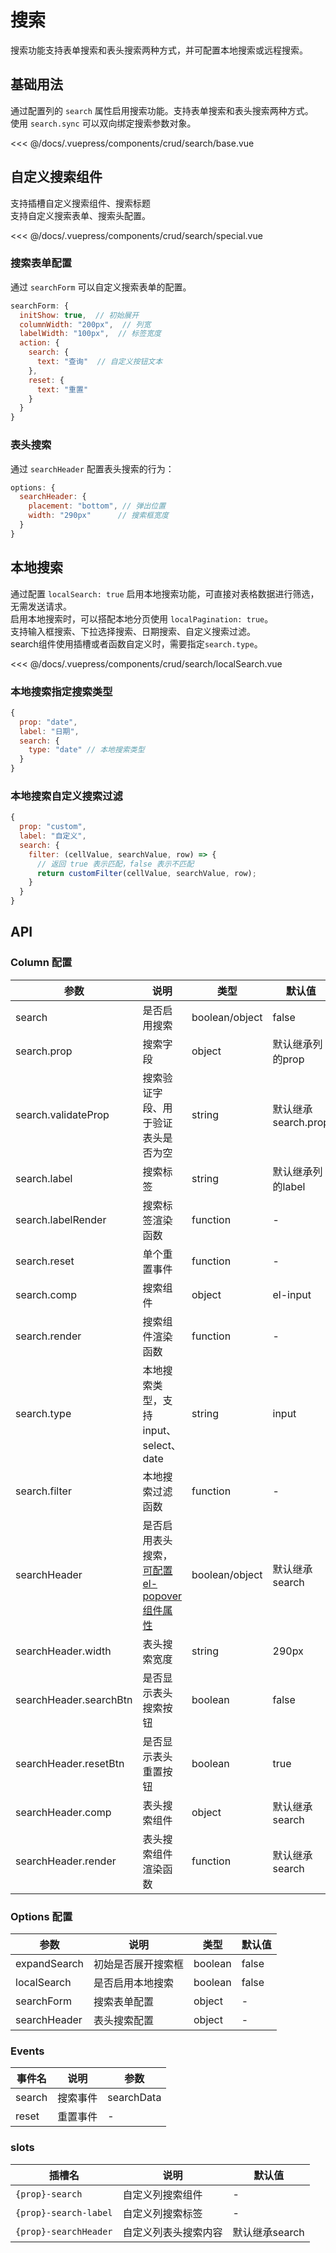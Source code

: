 # 搜索

搜索功能支持表单搜索和表头搜索两种方式，并可配置本地搜索或远程搜索。

## 基础用法

通过配置列的 `search` 属性启用搜索功能。支持表单搜索和表头搜索两种方式。</br>
使用 `search.sync` 可以双向绑定搜索参数对象。

<ClientOnly>
<common-code-format>
  <crud-search-base slot="source"></crud-search-base>
  
<<< @/docs/.vuepress/components/crud/search/base.vue
</common-code-format>
</ClientOnly>

## 自定义搜索组件

支持插槽自定义搜索组件、搜索标题</br>
支持自定义搜索表单、搜索头配置。

<ClientOnly>
<common-code-format>
  <crud-search-special slot="source"></crud-search-special>

<<< @/docs/.vuepress/components/crud/search/special.vue
</common-code-format>
</ClientOnly>

### 搜索表单配置

通过 `searchForm` 可以自定义搜索表单的配置。

```js
searchForm: {
  initShow: true,  // 初始展开
  columnWidth: "200px",  // 列宽
  labelWidth: "100px",  // 标签宽度
  action: {
    search: {
      text: "查询"  // 自定义按钮文本
    },
    reset: {
      text: "重置"
    }
  }
}
```

### 表头搜索

通过 `searchHeader` 配置表头搜索的行为：

```js
options: {
  searchHeader: {
    placement: "bottom", // 弹出位置
    width: "290px"      // 搜索框宽度
  }
}
```

## 本地搜索

通过配置 `localSearch: true` 启用本地搜索功能，可直接对表格数据进行筛选，无需发送请求。</br>
启用本地搜索时，可以搭配本地分页使用 `localPagination: true`。
</br>
支持输入框搜索、下拉选择搜索、日期搜索、自定义搜索过滤。</br>
search组件使用插槽或者函数自定义时，需要指定`search.type`。

<ClientOnly>
<common-code-format>
  <crud-search-localSearch slot="source"></crud-search-localSearch>

<<< @/docs/.vuepress/components/crud/search/localSearch.vue
</common-code-format>
</ClientOnly>

### 本地搜索指定搜索类型
```js
{
  prop: "date",
  label: "日期",
  search: {
    type: "date" // 本地搜索类型
  }
}
  ```

### 本地搜索自定义搜索过滤
```js
{
  prop: "custom",
  label: "自定义",
  search: {
    filter: (cellValue, searchValue, row) => {
      // 返回 true 表示匹配，false 表示不匹配
      return customFilter(cellValue, searchValue, row);
    }
  }
}
```

## API

### Column 配置

| 参数                   | 说明                                                                                                          | 类型           | 默认值              |
| ---------------------- | ------------------------------------------------------------------------------------------------------------- | -------------- | ------------------- |
| search                 | 是否启用搜索                                                                                                  | boolean/object | false               |
| search.prop            | 搜索字段                                                                                                      | object         | 默认继承列的prop    |
| search.validateProp    | 搜索验证字段、用于验证表头是否为空                                                                            | string         | 默认继承search.prop |
| search.label           | 搜索标签                                                                                                      | string         | 默认继承列的label   |
| search.labelRender     | 搜索标签渲染函数                                                                                              | function       | -                   |
| search.reset           | 单个重置事件                                                                                                  | function       | -                   |
| search.comp            | 搜索组件                                                                                                      | object         | el-input            |
| search.render          | 搜索组件渲染函数                                                                                              | function       | -                   |
| search.type            | 本地搜索类型，支持input、select、date                                                                         | string         | input               |
| search.filter          | 本地搜索过滤函数                                                                                              | function       | -                   |
| searchHeader           | 是否启用表头搜索， [可配置el-popover组件属性](https://element.eleme.cn/2.15/#/zh-CN/component/popover#events) | boolean/object | 默认继承search      |
| searchHeader.width     | 表头搜索宽度                                                                                                  | string         | 290px               |
| searchHeader.searchBtn | 是否显示表头搜索按钮                                                                                          | boolean        | false               |
| searchHeader.resetBtn  | 是否显示表头重置按钮                                                                                          | boolean        | true                |
| searchHeader.comp      | 表头搜索组件                                                                                                  | object         | 默认继承search      |
| searchHeader.render    | 表头搜索组件渲染函数                                                                                          | function       | 默认继承search      |

### Options 配置

| 参数         | 说明               | 类型    | 默认值 |
| ------------ | ------------------ | ------- | ------ |
| expandSearch | 初始是否展开搜索框 | boolean | false  |
| localSearch  | 是否启用本地搜索   | boolean | false  |
| searchForm   | 搜索表单配置       | object  | -      |
| searchHeader | 表头搜索配置       | object  | -      |

### Events

| 事件名 | 说明     | 参数       |
| ------ | -------- | ---------- |
| search | 搜索事件 | searchData |
| reset  | 重置事件 | -          |

### slots

| 插槽名                | 说明                 | 默认值         |
| --------------------- | -------------------- | -------------- |
| `{prop}-search`       | 自定义列搜索组件     | -              |
| `{prop}-search-label` | 自定义列搜索标签     | -              |
| `{prop}-searchHeader` | 自定义列表头搜索内容 | 默认继承search |
